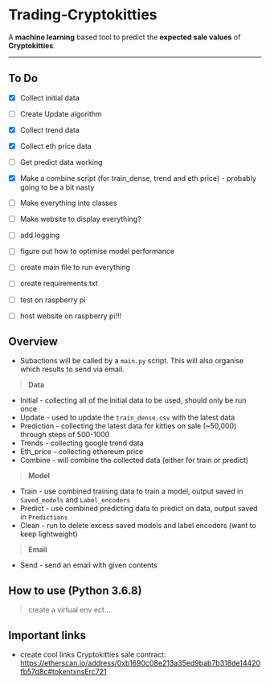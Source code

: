 # Trading-Cryptokitties
A <b>machine learning</b> based tool to predict the <b>expected sale values</b> of <b>Cryptokitties</b>. 

---

## To Do
- [x] Collect initial data
- [ ] Create Update algorithm
- [x] Collect trend data
- [x] Collect eth price data
- [ ] Get predict data working
- [x] Make a combine script (for train_dense, trend and eth price) - probably going to be a bit nasty
- [ ] Make everything into classes
- [ ] Make website to display everything?
- [ ] add logging
- [ ] figure out how to optimise model performance
- [ ] create main file to run everything
- [ ] create requirements.txt
- [ ] test on raspberry pi
- [ ] host website on raspberry pi!!!


## Overview
- Subactions will be called by a `main.py` script. This will also organise which results to send via email.

> **Data**
- Initial - collecting all of the initial data to be used, should only be run once
- Update - used to update the `train_dense.csv` with the latest data
- Prediction - collecting the latest data for kitties on sale (~50,000) through steps of 500-1000
- Trends - collecting google trend data
- Eth_price - collecting ethereum price 
- Combine - will combine the collected data (either for train or predict)

> **Model**
- Train - use combined training data to train a model, output saved in `Saved_models` and `Label_encoders`
- Predict - use combined predicting data to predict on data, output saved in `Predictions`
- Clean - run to delete excess saved models and label encoders (want to keep lightweight)

> **Email** 
- Send - send an email with given contents 

## How to use (Python 3.6.8)

> create a virtual env ect....



## Important links

- create cool links
Cryptokitties sale contract:
https://etherscan.io/address/0xb1690c08e213a35ed9bab7b318de14420fb57d8c#tokentxnsErc721